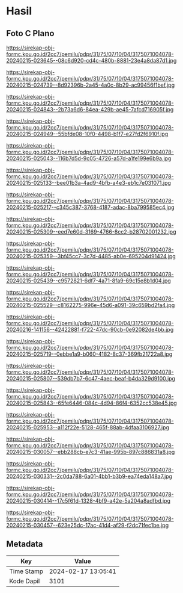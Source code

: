 # Hasil

## Foto C Plano

https://sirekap-obj-formc.kpu.go.id/2cc7/pemilu/pdpr/31/75/07/10/04/3175071004078-20240215-023645--08c6d920-cd4c-480b-8881-23e4a8da87d1.jpg

https://sirekap-obj-formc.kpu.go.id/2cc7/pemilu/pdpr/31/75/07/10/04/3175071004078-20240215-024739--8d92396b-2a45-4a0c-8b29-ac99456f1bef.jpg

https://sirekap-obj-formc.kpu.go.id/2cc7/pemilu/pdpr/31/75/07/10/04/3175071004078-20240215-024843--2b73a6d6-84ea-429b-ae45-7afcd716905f.jpg

https://sirekap-obj-formc.kpu.go.id/2cc7/pemilu/pdpr/31/75/07/10/04/3175071004078-20240215-024949--55bfde08-10f0-4498-b1f7-e27fd2f6910f.jpg

https://sirekap-obj-formc.kpu.go.id/2cc7/pemilu/pdpr/31/75/07/10/04/3175071004078-20240215-025043--116b7d5d-9c05-4726-a57d-a1fe199e6b9a.jpg

https://sirekap-obj-formc.kpu.go.id/2cc7/pemilu/pdpr/31/75/07/10/04/3175071004078-20240215-025133--bee01b3a-4ad9-4bfb-a4e3-eb1c7e031071.jpg

https://sirekap-obj-formc.kpu.go.id/2cc7/pemilu/pdpr/31/75/07/10/04/3175071004078-20240215-025217--c345c387-3768-4187-adac-8ba799585ec4.jpg

https://sirekap-obj-formc.kpu.go.id/2cc7/pemilu/pdpr/31/75/07/10/04/3175071004078-20240215-025309--eed7e60d-3169-4766-8cc2-b28702001232.jpg

https://sirekap-obj-formc.kpu.go.id/2cc7/pemilu/pdpr/31/75/07/10/04/3175071004078-20240215-025359--3bf45cc7-3c7d-4485-ab0e-695204d91424.jpg

https://sirekap-obj-formc.kpu.go.id/2cc7/pemilu/pdpr/31/75/07/10/04/3175071004078-20240215-025439--c9572821-6df7-4a71-8fa9-69c15e8b1d04.jpg

https://sirekap-obj-formc.kpu.go.id/2cc7/pemilu/pdpr/31/75/07/10/04/3175071004078-20240215-025529--c8162275-996e-45d6-a091-39c659bd2fa4.jpg

https://sirekap-obj-formc.kpu.go.id/2cc7/pemilu/pdpr/31/75/07/10/04/3175071004078-20240216-141156--42422881-f722-47dc-90cb-0e92082de4bb.jpg

https://sirekap-obj-formc.kpu.go.id/2cc7/pemilu/pdpr/31/75/07/10/04/3175071004078-20240215-025719--0ebbe1a9-b060-4182-8c37-369fb21722a8.jpg

https://sirekap-obj-formc.kpu.go.id/2cc7/pemilu/pdpr/31/75/07/10/04/3175071004078-20240215-025807--539db7b7-6c47-4aec-beaf-b4da329d9100.jpg

https://sirekap-obj-formc.kpu.go.id/2cc7/pemilu/pdpr/31/75/07/10/04/3175071004078-20240215-025843--65fe6446-084c-4d94-86f4-6352cc538e45.jpg

https://sirekap-obj-formc.kpu.go.id/2cc7/pemilu/pdpr/31/75/07/10/04/3175071004078-20240215-025953--a112f22e-5128-465f-88ab-4dfaa3106927.jpg

https://sirekap-obj-formc.kpu.go.id/2cc7/pemilu/pdpr/31/75/07/10/04/3175071004078-20240215-030057--ebb288cb-e7c3-41ae-995b-897c886831a8.jpg

https://sirekap-obj-formc.kpu.go.id/2cc7/pemilu/pdpr/31/75/07/10/04/3175071004078-20240215-030331--2c0da788-6a01-4bb1-b3b9-ea74eda148a7.jpg

https://sirekap-obj-formc.kpu.go.id/2cc7/pemilu/pdpr/31/75/07/10/04/3175071004078-20240215-030414--17c5f61d-1328-4bf9-a42e-5a204a8adfbd.jpg

https://sirekap-obj-formc.kpu.go.id/2cc7/pemilu/pdpr/31/75/07/10/04/3175071004078-20240215-030457--623e25dc-17ac-41d4-af29-f2dc71fec1be.jpg


## Metadata

| Key        | Value               |
| ---------- | ------------------- |
| Time Stamp | 2024-02-17 13:05:41 |
| Kode Dapil | 3101                |



